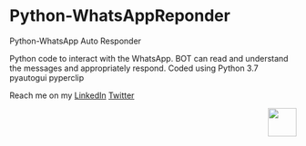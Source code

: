 # Python-WhatsAppReponder
Python-WhatsApp Auto Responder

 Python code to interact with the WhatsApp. BOT can read and understand the messages and appropriately respond. 
 Coded using Python 3.7
 pyautogui
 pyperclip
 
 
 Reach me on my  [LinkedIn](https://www.linkedin.com/in/swapanroy/) [Twitter](https://twitter.com/royswapan)
 
 <img align="right" width="50" height="50" src="https://user-images.githubusercontent.com/834120/119002816-2f338480-b95b-11eb-9328-02a64461d9df.jpg">
